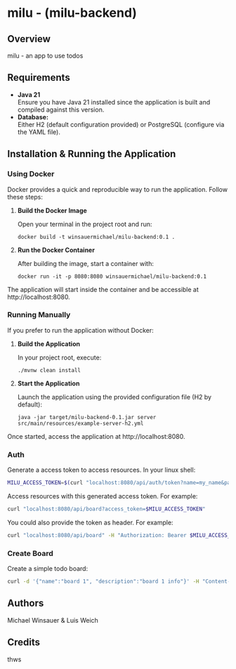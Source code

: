 # milu - (milu-backend)

## Overview

milu - an app to use todos

## Requirements

- **Java 21**  
  Ensure you have Java 21 installed since the application is built and compiled against this version.
- **Database:**  
  Either H2 (default configuration provided) or PostgreSQL (configure via the YAML file).

## Installation & Running the Application

### Using Docker

Docker provides a quick and reproducible way to run the application. Follow these steps:

1. **Build the Docker Image**

   Open your terminal in the project root and run:

    ```shell
    docker build -t winsauermichael/milu-backend:0.1 .
    ```

2. **Run the Docker Container**

    After building the image, start a container with:

    ```shell 
    docker run -it -p 8080:8080 winsauermichael/milu-backend:0.1
    ```

The application will start inside the container and be accessible at http://localhost:8080.

### Running Manually
If you prefer to run the application without Docker:

1. **Build the Application**

    In your project root, execute:

    ```shell
    ./mvnw clean install
    ```


2. **Start the Application**

    Launch the application using the provided configuration file (H2 by default):

    ```shell
    java -jar target/milu-backend-0.1.jar server src/main/resources/example-server-h2.yml
    ```

Once started, access the application at http://localhost:8080.

### Auth

Generate a access token to access resources. In your linux shell:

```bash
MILU_ACCESS_TOKEN=$(curl "localhost:8080/api/auth/token?name=my_name&password=my_password")
```

Access resources with this generated access token. For example:

```bash
curl "localhost:8080/api/board?access_token=$MILU_ACCESS_TOKEN"
```

You could also provide the token as header. For example:

```bash
curl "localhost:8080/api/board" -H "Authorization: Bearer $MILU_ACCESS_TOKEN"
```

### Create Board

Create a simple todo board:

```bash
curl -d '{"name":"board 1", "description":"board 1 info"}' -H "Content-Type: application/json" -X POST "http://localhost:8080/api/board?access_token=$MILU_ACCESS_TOKEN"
```

## Authors

Michael Winsauer & Luis Weich

## Credits

thws
